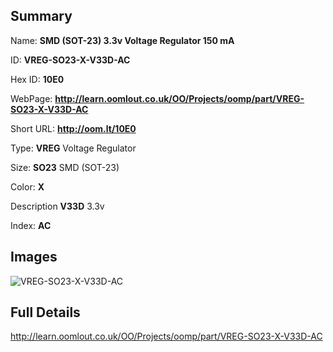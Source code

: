 

## Summary
 
Name: __SMD (SOT-23) 3.3v Voltage Regulator 150 mA__

ID: __VREG-SO23-X-V33D-AC__

Hex ID: __10E0__

WebPage: __http://learn.oomlout.co.uk/OO/Projects/oomp/part/VREG-SO23-X-V33D-AC__

Short URL: __http://oom.lt/10E0__


Type: __VREG__ Voltage Regulator 

Size: __SO23__ SMD (SOT-23) 

Color: __X__  

Description __V33D__ 3.3v 

Index: __AC__


## Images
![VREG-SO23-X-V33D-AC](http://oomlout.com/oomp-gen/parts/VREG-SO23-X-V33D-AC/VREG-SO23-X-V33D-AC_420.jpg)



## Full Details

 http://learn.oomlout.co.uk/OO/Projects/oomp/part/VREG-SO23-X-V33D-AC














